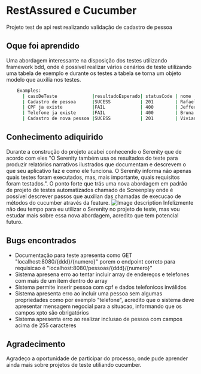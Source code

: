 # RestAssured e Cucumber

Projeto test de api rest realizando validação de cadastro de pessoa 

## Oque foi aprendido

Uma abordagem interessante na disposição dos testes utilizando framework bdd, onde é possível realizar vários cenários de teste utilizando uma tabela de exemplo e durante os testes a tabela se torna um objeto modelo que auxilia nos testes.

```bash
    Examples:                                                                     
      | casoDeTeste             |resultadoEsperado| statusCode | nome             
      | Cadastro de pessoa      |SUCESS           | 201        | Rafael Teixeira  
      | CPF ja existe           |FAIL             | 400        | Jefferson Bruno  
      | Telefone ja existe      |FAIL             | 400        | Bruna Carvalho   
      | Cadastro de nova pessoa |SUCESS           | 201        | Vivian Azevedo   
```

## Conhecimento adiquirido

Durante a construção do projeto acabei conhecendo o Serenity que de acordo com eles "O Serenity também usa os resultados do teste para produzir relatórios narrativos ilustrados que documentam e descrevem o que seu aplicativo faz e como ele funciona. O Serenity informa não apenas quais testes foram executados, mas, mais importante, quais requisitos foram testados.". O ponto forte que trás uma nova abordagem em padrão de projeto de testes automatizados chamado de Screenplay onde é possível descrever passos que auxilian das chamadas de execucao de métodos do cucumber através da feature.
![Image description](http://serenity-bdd.info/docs/articles/images/screenplay.png)
Infelizmente não deu tempo para eu utilizar o Serenity no projeto de teste, mas vou estudar mais sobre essa nova abordagem, acredito que tem potencial futuro.

## Bugs encontrados

- Documentação para teste apresenta como GET "localhost:8080/{ddd}/{numero}" porem o endpoint correto para requisicao é "localhost:8080/pessoas/{ddd}/{numero}"
- Sistema apresena erro ao tentar incluir array de endereços e telefones com mais de um item dentro do array
- Sistema permite inserir pessoa com cpf e dados telefonicos inválidos
- Sistema apresenta erro ao incluir uma pessoa sem algumas propriedades como por exemplo "telefone", acredito que o sistema deve apresentar mensagem negocial para a situacao, informando que os campos xpto são obrigatórios
- Sistema apresenta erro ao realizar inclusao de pessoa com campos acima de 255 caracteres

## Agradecimento
Agradeço a oportunidade de participar do processo, onde pude aprender ainda mais sobre projetos de teste utiliando cucumber.
